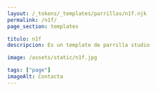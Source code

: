 ```yaml
---
layout: /_tokens/_templates/parrillas/n1f.njk
permalink: /n1f/
page_section: templates

titulo: n1f
descripcion: Es un template de parrilla studio

image: /assets/static/n1f.jpg

tags: ["page"]
imageAlt: Contacta
---
```


